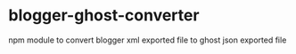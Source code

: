 # blogger-ghost-converter
npm module to convert blogger xml exported file to ghost json exported file
 